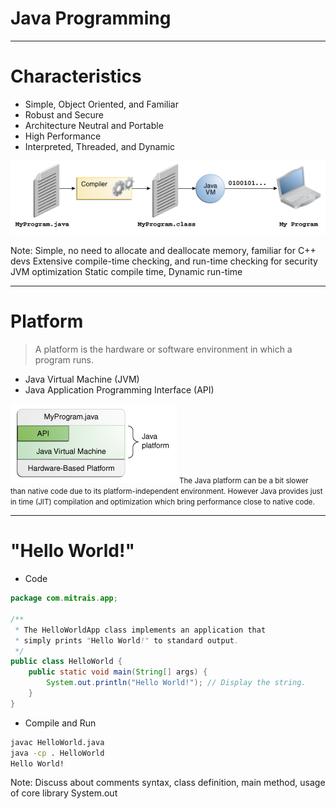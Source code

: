 <!-- .slide: data-state="main" data-background="../../images/master.png" data-background-size="contain" -->
# Java Programming <!-- .element: style="text-align: center;font-size: 2em;" -->

---

# Characteristics

- Simple, Object Oriented, and Familiar
- Robust and Secure
- Architecture Neutral and Portable
- High Performance
- Interpreted, Threaded, and Dynamic

![alt text](images/getStarted-compiler.gif "Java Compiler")

Note:
Simple, no need to allocate and deallocate memory, familiar for C++ devs
Extensive compile-time checking, and run-time checking for security
JVM optimization
Static compile time, Dynamic run-time

---

# Platform

> A platform is the hardware or software environment in which a program runs.

- Java Virtual Machine (JVM)
- Java Application Programming Interface (API)

![alt text](images/getStarted-jvm.gif "Java Platform")
<small>The Java platform can be a bit slower than native code due to its platform-independent environment. However Java provides just in time (JIT) compilation and optimization which bring performance close to native code.</small>

---

# "Hello World!"

- Code <!-- .element: class="fa-code" -->

```java
package com.mitrais.app;

/**
 * The HelloWorldApp class implements an application that
 * simply prints "Hello World!" to standard output.
 */
public class HelloWorld {
    public static void main(String[] args) {
        System.out.println("Hello World!"); // Display the string.
    }
}
```

- Compile and Run <!-- .element: class="fa-code" -->

```bash
javac HelloWorld.java
java -cp . HelloWorld
Hello World!
```

Note:
Discuss about comments syntax, class definition, main method, usage of core library System.out